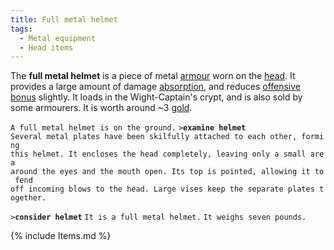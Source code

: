 ```yaml
---
title: Full metal helmet
tags:
  - Metal equipment
  - Head items
---
```

The **full metal helmet** is a piece of metal
[armour](armour "wikilink") worn on the [head](head "wikilink"). It
provides a large amount of damage [absorption](absorption "wikilink"),
and reduces [offensive bonus](offensive_bonus "wikilink") slightly. It
loads in the Wight-Captain's crypt, and is also sold by some armourers.
It is worth around ~3 [gold](gold "wikilink").

`A full metal helmet is on the ground.`
`>`**`examine helmet`**
`Several metal plates have been skilfully attached to each other, forming`
`this helmet. It encloses the head completely, leaving only a small area`
`around the eyes and the mouth open. Its top is pointed, allowing it to fend`
`off incoming blows to the head. Large vises keep the separate plates together.`

`>`**`consider helmet`**
`It is a full metal helmet.`
`It weighs seven pounds.`

{% include Items.md %}
